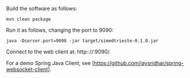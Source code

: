 Build the software as follows:

    mvn clean package

Run it as follows, changing the port to 9090:

    java -Dserver.port=9090 -jar target/simedtrieste-0.1.0.jar

Connect to the web client at: http:://<hostname>:9090/.

For a demo Spring Java Client, see
[https://github.com/jaysridhar/spring-websocket-client].

